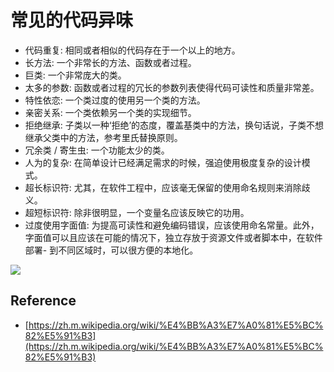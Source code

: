 # 常见的代码异味

- 代码重复: 相同或者相似的代码存在于一个以上的地方。
- 长方法: 一个非常长的方法、函数或者过程。
- 巨类: 一个非常庞大的类。
- 太多的参数: 函数或者过程的冗长的参数列表使得代码可读性和质量非常差。
- 特性依恋: 一个类过度的使用另一个类的方法。
- 亲密关系: 一个类依赖另一个类的实现细节。
- 拒绝继承: 子类以一种‘拒绝’的态度，覆盖基类中的方法，换句话说，子类不想继承父类中的方法，参考里氏替换原则。
- 冗余类 / 寄生虫: 一个功能太少的类。
- 人为的复杂: 在简单设计已经满足需求的时候，强迫使用极度复杂的设计模式。
- 超长标识符: 尤其，在软件工程中，应该毫无保留的使用命名规则来消除歧义。
- 超短标识符: 除非很明显，一个变量名应该反映它的功用。
- 过度使用字面值: 为提高可读性和避免编码错误，应该使用命名常量。此外，字面值可以且应该在可能的情况下，独立存放于资源文件或者脚本中，在软件部署- 到不同区域时，可以很方便的本地化。

![](https://hy-picgo.oss-cn-shenzhen.aliyuncs.com/mkdocs-material/images/2020/09/13/1600011705-641ce8044bc6554d180c9bdba702c6fd-elegant_apis_in_rust-1.png)

## Reference

- [https://zh.m.wikipedia.org/wiki/%E4%BB%A3%E7%A0%81%E5%BC%82%E5%91%B3](https://zh.m.wikipedia.org/wiki/%E4%BB%A3%E7%A0%81%E5%BC%82%E5%91%B3)